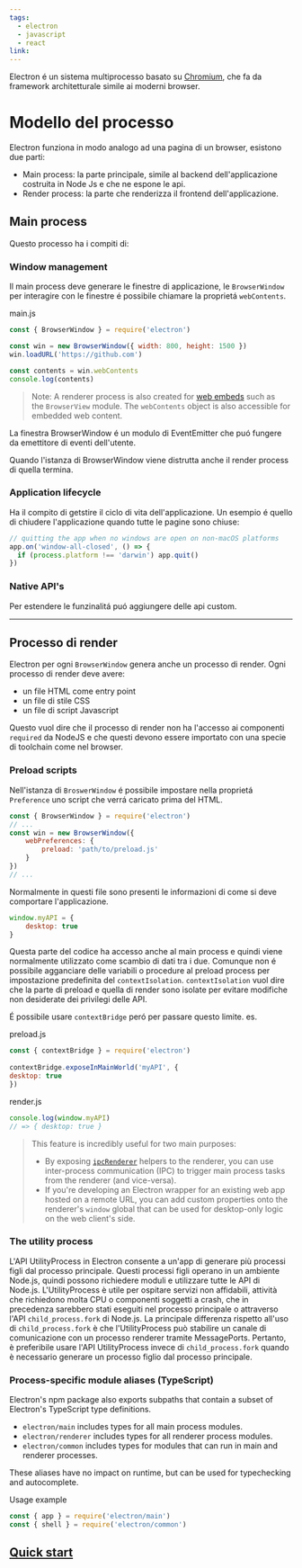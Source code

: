 ```yaml
---
tags:
  - electron
  - javascript
  - react
link:
---
```

Electron é un sistema multiprocesso basato su [Chromium](https://www.google.com/googlebooks/chrome/small_00.html), che fa da framework architetturale simile ai moderni browser.
# Modello del processo
Electron funziona in modo analogo ad una pagina di un browser, esistono due parti:
- Main process: la parte principale, simile al backend dell'applicazione costruita in Node Js e che ne espone le api.
- Render process: la parte che renderizza il frontend dell'applicazione.

## Main process
Questo processo ha i compiti di:

### Window management
Il main process deve generare le finestre di applicazione, le `BrowserWindow` per interagire con le finestre é possibile chiamare la proprietá `webContents`.

main.js
``` javascript
const { BrowserWindow } = require('electron')

const win = new BrowserWindow({ width: 800, height: 1500 })
win.loadURL('https://github.com')

const contents = win.webContents
console.log(contents)
```

> Note: A renderer process is also created for [web embeds](https://www.electronjs.org/docs/latest/tutorial/web-embeds) such as the `BrowserView` module. The `webContents` object is also accessible for embedded web content.

La finestra BrowserWindow é un modulo di EventEmitter che puó fungere da emettitore di eventi dell'utente.

Quando l'istanza di BrowserWindow viene distrutta anche il render process di quella termina.

### Application lifecycle
Ha il compito di getstire il ciclo di vita dell'applicazione. Un esempio é quello di chiudere l'applicazione quando tutte le pagine sono chiuse:

```javascript
// quitting the app when no windows are open on non-macOS platforms
app.on('window-all-closed', () => {
  if (process.platform !== 'darwin') app.quit()
})
```

### Native API's

Per estendere le funzinalitá puó aggiungere delle api custom.

---
## Processo di render

Electron per ogni `BrowserWindow` genera anche un processo di render. 
Ogni processo di render deve avere:
- un file HTML come entry point
- un file di stile CSS
- un file di script Javascript

Questo vuol dire che il processo di render non ha l'accesso ai componenti `required` da NodeJS e che questi devono essere importato con una specie di toolchain come nel browser.

### Preload scripts
Nell'istanza di `BroswerWindow` é possibile impostare nella proprietá `Preference` uno script che verrá caricato prima del HTML.

```javascript
const { BrowserWindow } = require('electron')  
// ...  
const win = new BrowserWindow({  
	webPreferences: {  
		preload: 'path/to/preload.js'  
	}  
})  
// ...
```

Normalmente in questi file sono presenti le informazioni di come si deve comportare l'applicazione.

```javascript
window.myAPI = {  
	desktop: true  
}
```

Questa parte del codice ha accesso anche al main process e quindi viene normalmente utilizzato come scambio di dati tra i due.
Comunque non é possibile agganciare delle variabili o procedure al preload process per impostazione predefinita del `contextIsolation`.
`contextIsolation` vuol dire che la parte di preload e quella di render sono isolate per evitare modifiche non desiderate dei privilegi delle API.

É possibile usare `contextBridge` peró per passare questo limite.
es. 

preload.js
```javascript
const { contextBridge } = require('electron')  
  
contextBridge.exposeInMainWorld('myAPI', {  
desktop: true  
})
```

render.js
```javascript
console.log(window.myAPI)
// => { desktop: true }
```

> This feature is incredibly useful for two main purposes:
> - By exposing [`ipcRenderer`](https://www.electronjs.org/docs/latest/api/ipc-renderer) helpers to the renderer, you can use inter-process communication (IPC) to trigger main process tasks from the renderer (and vice-versa).
> - If you're developing an Electron wrapper for an existing web app hosted on a remote URL, you can add custom properties onto the renderer's `window` global that can be used for desktop-only logic on the web client's side.

### The utility process
L'API UtilityProcess in Electron consente a un'app di generare più processi figli dal processo principale. Questi processi figli operano in un ambiente Node.js, quindi possono richiedere moduli e utilizzare tutte le API di Node.js.
L'UtilityProcess è utile per ospitare servizi non affidabili, attività che richiedono molta CPU o componenti soggetti a crash, che in precedenza sarebbero stati eseguiti nel processo principale o attraverso l'API `child_process.fork` di Node.js.
La principale differenza rispetto all'uso di `child_process.fork` è che l'UtilityProcess può stabilire un canale di comunicazione con un processo renderer tramite MessagePorts. Pertanto, è preferibile usare l'API UtilityProcess invece di `child_process.fork` quando è necessario generare un processo figlio dal processo principale.

### Process-specific module aliases (TypeScript)
Electron's npm package also exports subpaths that contain a subset of Electron's TypeScript type definitions.

- `electron/main` includes types for all main process modules.
- `electron/renderer` includes types for all renderer process modules.
- `electron/common` includes types for modules that can run in main and renderer processes.

These aliases have no impact on runtime, but can be used for typechecking and autocomplete.

Usage example

```javascript 
const { app } = require('electron/main')
const { shell } = require('electron/common')
```

## [Quick start](https://www.electronjs.org/docs/latest/tutorial/quick-start)
